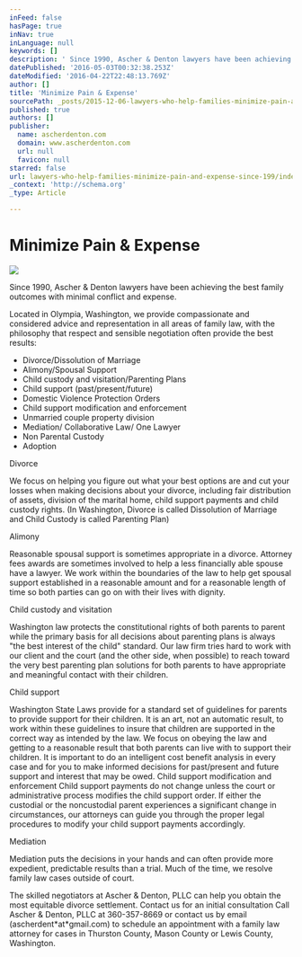 ```yaml
---
inFeed: false
hasPage: true
inNav: true
inLanguage: null
keywords: []
description: ' Since 1990, Ascher & Denton lawyers have been achieving the best family outcomes with minimal conflict and expense.'
datePublished: '2016-05-03T00:32:38.253Z'
dateModified: '2016-04-22T22:48:13.769Z'
author: []
title: 'Minimize Pain & Expense'
sourcePath: _posts/2015-12-06-lawyers-who-help-families-minimize-pain-and-expense-since-199.md
published: true
authors: []
publisher:
  name: ascherdenton.com
  domain: www.ascherdenton.com
  url: null
  favicon: null
starred: false
url: lawyers-who-help-families-minimize-pain-and-expense-since-199/index.html
_context: 'http://schema.org'
_type: Article

---
```

# **Minimize Pain & Expense**
![](https://the-grid-user-content.s3-us-west-2.amazonaws.com/14fc757e-9806-48ec-95c3-166fb0c2d0ce.JPG)

Since 1990, Ascher & Denton lawyers have been achieving the best family outcomes with minimal conflict and expense.

Located in Olympia, Washington, we provide compassionate and considered advice and representation in all areas of family law, with the philosophy that respect and sensible negotiation often provide the best results: 

* Divorce/Dissolution of Marriage 
* Alimony/Spousal Support 
* Child custody and visitation/Parenting Plans 
* Child support (past/present/future) 
* Domestic Violence Protection Orders 
* Child support modification and enforcement 
* Unmarried couple property division 
* Mediation/ Collaborative Law/ One Lawyer 
* Non Parental Custody 
* Adoption 

Divorce

We focus on helping you figure out what your best options are and cut your losses when making decisions about your divorce, including fair distribution of assets, division of the marital home, child support payments and child custody rights. (In Washington, Divorce is called Dissolution of Marriage and Child Custody is called Parenting Plan) 

Alimony 

Reasonable spousal support is sometimes appropriate in a divorce. Attorney fees awards are sometimes involved to help a less financially able spouse have a lawyer. We work within the boundaries of the law to help get spousal support established in a reasonable amount and for a reasonable length of time so both parties can go on with their lives with dignity. 

Child custody and visitation 

Washington law protects the constitutional rights of both parents to parent while the primary basis for all decisions about parenting plans is always "the best interest of the child" standard. Our law firm tries hard to work with our client and the court (and the other side, when possible) to reach toward the very best parenting plan solutions for both parents to have appropriate and meaningful contact with their children. 

Child support 

Washington State Laws provide for a standard set of guidelines for parents to provide support for their children. It is an art, not an automatic result, to work within these guidelines to insure that children are supported in the correct way as intended by the law. We focus on obeying the law and getting to a reasonable result that both parents can live with to support their children. It is important to do an intelligent cost benefit analysis in every case and for you to make informed decisions for past/present and future support and interest that may be owed. Child support modification and enforcement Child support payments do not change unless the court or administrative process modifies the child support order. If either the custodial or the noncustodial parent experiences a significant change in circumstances, our attorneys can guide you through the proper legal procedures to modify your child support payments accordingly. 

Mediation 

Mediation puts the decisions in your hands and can often provide more expedient, predictable results than a trial. Much of the time, we resolve family law cases outside of court. 

The skilled negotiators at Ascher & Denton, PLLC can help you obtain the most equitable divorce settlement. Contact us for an initial consultation Call Ascher & Denton, PLLC at 360-357-8669 or contact us by email (ascherdent\*at\*gmail.com) to schedule an appointment with a family law attorney for cases in Thurston County, Mason County or Lewis County, Washington.
